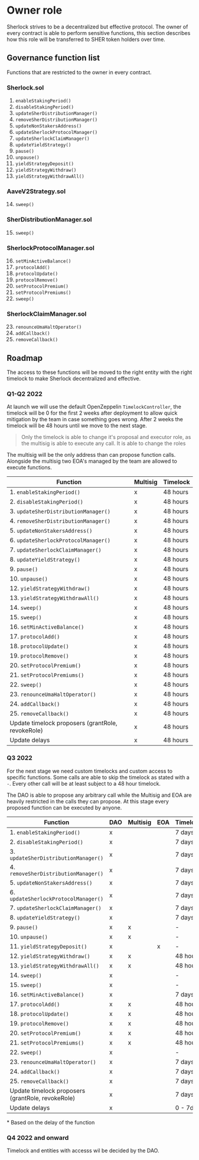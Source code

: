 # Owner role

Sherlock strives to be a decentralized but effective protocol. The owner of every contract is able to perform sensitive functions, this section describes how this role will be transferred to SHER token holders over time.

## Governance function list

Functions that are restricted to the owner in every contract.

### Sherlock.sol

1. `enableStakingPeriod()`
2. `disableStakingPeriod()`
3. `updateSherDistributionManager()`
4. `removeSherDistributionManager()`
5. `updateNonStakersAddress()`
6. `updateSherlockProtocolManager()`
7. `updateSherlockClaimManager()`
8. `updateYieldStrategy()`
9. `pause()`
10. `unpause()`
11. `yieldStrategyDeposit()`
12. `yieldStrategyWithdraw()`
13. `yieldStrategyWithdrawAll()`

### AaveV2Strategy.sol

14. `sweep()`

### SherDistributionManager.sol

15. `sweep()`

### SherlockProtocolManager.sol

16. `setMinActiveBalance()`
17. `protocolAdd()`
18. `protocolUpdate()`
19. `protocolRemove()`
20. `setProtocolPremium()`
21. `setProtocolPremiums()`
22. `sweep()`

### SherlockClaimManager.sol

23. `renounceUmaHaltOperator()`
24. `addCallback()`
25. `removeCallback()`

## Roadmap

The access to these functions will be moved to the right entity with the right timelock to make Sherlock decentralized and effective.

### Q1-Q2 2022

At launch we will use the default OpenZeppelin `TimelockController`, the timelock will be 0 for the first 2 weeks after deployment to allow quick mitigation by the team in case something goes wrong. After 2 weeks the timelock will be 48 hours until we move to the next stage.

> Only the timelock is able to change it's proposal and executor role, as the multisig is able to execute any call. It is able to change the roles

The multisig will be the only address than can propose function calls. Alongside the multisig two EOA's managed by the team are allowed to execute functions.

| Function                                          | Multisig | Timelock |
| ------------------------------------------------- | -------- | -------- |
| 1. `enableStakingPeriod()`                        | x        | 48 hours |
| 2. `disableStakingPeriod()`                       | x        | 48 hours |
| 3. `updateSherDistributionManager()`              | x        | 48 hours |
| 4. `removeSherDistributionManager()`              | x        | 48 hours |
| 5. `updateNonStakersAddress()`                    | x        | 48 hours |
| 6. `updateSherlockProtocolManager()`              | x        | 48 hours |
| 7. `updateSherlockClaimManager()`                 | x        | 48 hours |
| 8. `updateYieldStrategy()`                        | x        | 48 hours |
| 9. `pause()`                                      | x        | 48 hours |
| 10. `unpause()`                                   | x        | 48 hours |
| 12. `yieldStrategyWithdraw()`                     | x        | 48 hours |
| 13. `yieldStrategyWithdrawAll()`                  | x        | 48 hours |
| 14. `sweep()`                                     | x        | 48 hours |
| 15. `sweep()`                                     | x        | 48 hours |
| 16. `setMinActiveBalance()`                       | x        | 48 hours |
| 17. `protocolAdd()`                               | x        | 48 hours |
| 18. `protocolUpdate()`                            | x        | 48 hours |
| 19. `protocolRemove()`                            | x        | 48 hours |
| 20. `setProtocolPremium()`                        | x        | 48 hours |
| 21. `setProtocolPremiums()`                       | x        | 48 hours |
| 22. `sweep()`                                     | x        | 48 hours |
| 23. `renounceUmaHaltOperator()`                   | x        | 48 hours |
| 24. `addCallback()`                               | x        | 48 hours |
| 25. `removeCallback()`                            | x        | 48 hours |
| Update timelock proposers (grantRole, revokeRole) | x        | 48 hours |
| Update delays                                     | x        | 48 hours |

### Q3 2022

For the next stage we need custom timelocks and custom access to specific functions. Some calls are able to skip the timelock as stated with a `-`. Every other call will be at least subject to a 48 hour timelock.

The DAO is able to propose any arbitrary call while the Multisig and EOA are heavily restricted in the calls they can propose. At this stage every proposed function can be executed by anyone.

| Function                                          | DAO | Multisig | EOA | Timelock |
| ------------------------------------------------- | --- | -------- | --- | -------- |
| 1. `enableStakingPeriod()`                        | x   |          |     | 7 days   |
| 2. `disableStakingPeriod()`                       | x   |          |     | 7 days   |
| 3. `updateSherDistributionManager()`              | x   |          |     | 7 days   |
| 4. `removeSherDistributionManager()`              | x   |          |     | 7 days   |
| 5. `updateNonStakersAddress()`                    | x   |          |     | 7 days   |
| 6. `updateSherlockProtocolManager()`              | x   |          |     | 7 days   |
| 7. `updateSherlockClaimManager()`                 | x   |          |     | 7 days   |
| 8. `updateYieldStrategy()`                        | x   |          |     | 7 days   |
| 9. `pause()`                                      | x   | x        |     | -        |
| 10. `unpause()`                                   | x   | x        |     | -        |
| 11. `yieldStrategyDeposit()`                      | x   |          | x   | -        |
| 12. `yieldStrategyWithdraw()`                     | x   | x        |     | 48 hours |
| 13. `yieldStrategyWithdrawAll()`                  | x   | x        |     | 48 hours |
| 14. `sweep()`                                     | x   |          |     | -        |
| 15. `sweep()`                                     | x   |          |     | -        |
| 16. `setMinActiveBalance()`                       | x   |          |     | 7 days   |
| 17. `protocolAdd()`                               | x   | x        |     | 48 hours |
| 18. `protocolUpdate()`                            | x   | x        |     | 48 hours |
| 19. `protocolRemove()`                            | x   | x        |     | 48 hours |
| 20. `setProtocolPremium()`                        | x   | x        |     | 48 hours |
| 21. `setProtocolPremiums()`                       | x   | x        |     | 48 hours |
| 22. `sweep()`                                     | x   |          |     | -        |
| 23. `renounceUmaHaltOperator()`                   | x   |          |     | 7 days   |
| 24. `addCallback()`                               | x   |          |     | 7 days   |
| 25. `removeCallback()`                            | x   |          |     | 7 days   |
| Update timelock proposers (grantRole, revokeRole) | x   |          |     | 7 days   |
| Update delays                                     | x   |          |     | 0 - 7d\* |

\* Based on the delay of the function

### Q4 2022 and onward

Timelock and entities with accesss wil be decided by the DAO.
